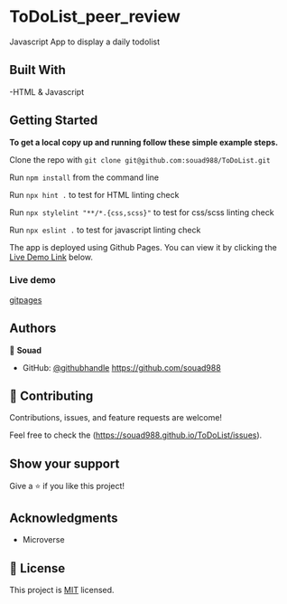 # ToDoList_peer_review

Javascript App to display a daily todolist 

## Built With

-HTML & Javascript

## Getting Started

**To get a local copy up and running follow these simple example steps.**

Clone the repo with `git clone git@github.com:souad988/ToDoList.git`

Run `npm install` from the command line

Run `npx hint .` to test for HTML linting check

Run `npx stylelint "**/*.{css,scss}"` to test for css/scss linting check

Run `npx eslint .` to test for javascript linting check

The app is deployed using Github Pages. You can view it by clicking the [Live Demo Link](#Live-Demo) below.
### Live demo

[gitpages](https://souad988.github.io/ToDoList/)

## Authors

👤 **Souad**

- GitHub: [@githubhandle](https://github.com/souad988)
  https://github.com/souad988


## 🤝 Contributing

Contributions, issues, and feature requests are welcome!

Feel free to check the (https://souad988.github.io/ToDoList/issues).

## Show your support

Give a ⭐️ if you like this project!

## Acknowledgments
- Microverse

## 📝 License

This project is [MIT](./MIT.md) licensed.


